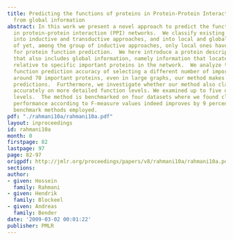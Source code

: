 ```yaml
---
title: Predicting the functions of proteins in Protein-Protein Interaction networks
  from global information
abstract: In this work we present a novel approach to predict the function of proteins
  in protein-protein interaction (PPI) networks.  We classify existing approaches
  into inductive and transductive approaches, and into local and global approaches.  As
  of yet, among the group of inductive approaches, only local ones have been proposed
  for protein function prediction.  We here introduce a protein description formalism
  that also includes global information, namely information that locates a protein
  relative to specific important proteins in the network.  We analyze the effect on
  function prediction accuracy of selecting a different number of important proteins.  With
  around 70 important proteins, even in large graphs, our method makes good and stable
  predictions.  Furthermore, we investigate whether our method also classifies proteins
  accurately on more detailed function levels. We examined up to five different function
  levels.  The method is benchmarked on four datasets where we found classification
  performance according to F-measure values indeed improves by 9 percent over the
  benchmark methods employed.
pdf: "./rahmani10a/rahmani10a.pdf"
layout: inproceedings
id: rahmani10a
month: 0
firstpage: 82
lastpage: 97
page: 82-97
origpdf: http://jmlr.org/proceedings/papers/v8/rahmani10a/rahmani10a.pdf
sections: 
author:
- given: Hossein
  family: Rahmani
- given: Hendrik
  family: Blockeel
- given: Andreas
  family: Bender
date: '2009-03-02 00:01:22'
publisher: PMLR
---
```

